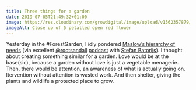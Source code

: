 ```yaml
---
title: Three things for a garden
date: 2019-07-05T21:49:32+01:00
image: https://res.cloudinary.com/growdigital/image/upload/v1562357879/scarlet-pimpernel-267B7D34.jpg
imageAlt: Close up of 5 petalled open red flower 
---
```


Yesterday in the #ForestGarden, I idly pondered [Maslow’s hierarchy of needs](https://en.wikipedia.org/wiki/Maslow's_hierarchy_of_needs) (via excellent [@rootsandall](https://mobile.twitter.com/rootsandall) [podcast](https://rootsandall.co.uk/portfolio-item/episode-26-forest-bathing-with-stefan-batorijs/) with [Stefan Batorijs](http://natureandtherapy.co.uk)). I thought about creating something similar for a garden. Love would be at the base(sic), because a garden without love is just a vegetable menagerie. Then, there would be attention, an awareness of what is actually going on. Itervention without attention is wasted work. And then shelter, giving the plants and wildlife a protected place to grow.
